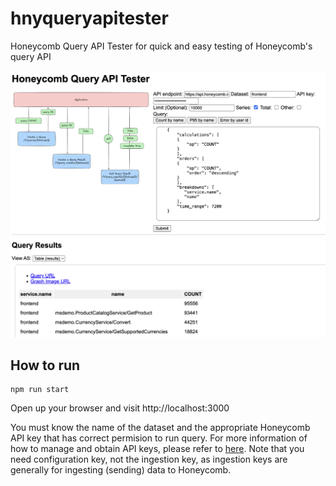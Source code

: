 # hnyqueryapitester
Honeycomb Query API Tester for quick and easy testing of Honeycomb's query API

![hnyqueryapitester](public/images/hnyqueryapitester.png)

## How to run

```
npm run start
```

Open up your browser and visit http://localhost:3000

You must know the name of the dataset and the appropriate Honeycomb API key that has correct permision to run query.
For more information of how to manage and obtain API keys, please refer to [here](https://docs.honeycomb.io/configure/environments/manage-api-keys/). Note that you need configuration key, not the ingestion key, as ingestion keys are generally for ingesting (sending) data to Honeycomb.